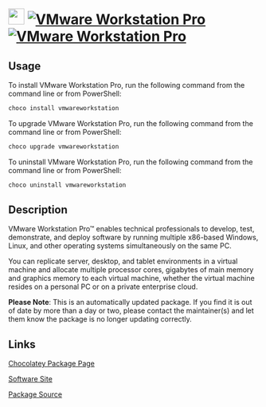 # <img src="https://rawcdn.githack.com/virtualex-itv/chocolatey-packages/ad7782a412beed5cb5c54a716b206176c9e79a93/icons/vmwareworkstation.png" width="32" height="32"/> [![VMware Workstation Pro](https://img.shields.io/chocolatey/v/vmwareworkstation.svg?label=VMware+Workstation+Pro)](https://community.chocolatey.org/packages/vmwareworkstation) [![VMware Workstation Pro](https://img.shields.io/chocolatey/dt/vmwareworkstation.svg)](https://community.chocolatey.org/packages/vmwareworkstation)

## Usage

To install VMware Workstation Pro, run the following command from the command line or from PowerShell:

```powershell
choco install vmwareworkstation
```

To upgrade VMware Workstation Pro, run the following command from the command line or from PowerShell:

```powershell
choco upgrade vmwareworkstation
```

To uninstall VMware Workstation Pro, run the following command from the command line or from PowerShell:

```powershell
choco uninstall vmwareworkstation
```

## Description

VMware Workstation Pro™ enables technical professionals to develop, test, demonstrate, and deploy software by running multiple x86-based Windows, Linux, and other operating systems simultaneously on the same PC.

You can replicate server, desktop, and tablet environments in a virtual machine and allocate multiple processor cores, gigabytes of main memory and graphics memory to each virtual machine, whether the virtual machine resides on a personal PC or on a private enterprise cloud.

**Please Note**: This is an automatically updated package. If you find it is
out of date by more than a day or two, please contact the maintainer(s) and
let them know the package is no longer updating correctly.

## Links

[Chocolatey Package Page](https://community.chocolatey.org/packages/vmwareworkstation)

[Software Site](https://www.vmware.com/products/workstation-pro.html)

[Package Source](https://github.com/virtualex-itv/chocolatey-packages/tree/master/automatic/vmwareworkstation)
